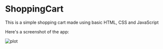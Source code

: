 # ShoppingCart
 This is a simple shopping cart made using basic HTML, CSS and JavaScript

Here's a screenshot of the app:

![plot](img/screenshot.jpg?raw=true "Simple JavaScript shopping cart")
